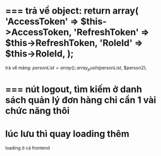 ===
trả về object: 
return array(
    'AccessToken' => $this->AccessToken,
    'RefreshToken' => $this->RefreshToken,
    'RoleId' => $this->RoleId,
);
===
trả về mảng: 
$personList = array();
array_push($personList, $person2);

===
nút logout, 
tìm kiếm ở danh sách
quản lý đơn hàng chỉ cần 1 vài chức năng thôi
===
lúc lưu thì quay loading thêm
===
loading ở cả frontend